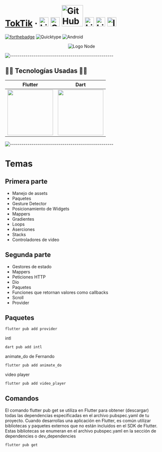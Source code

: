 #  [TokTik](https://ionicframework.com/) &middot; [<img src="https://i.postimg.cc/wT4x8tWS/codepenblanco.png" alt="LinkedIn" class="footer-nav__link-image" height="30px" />](https://codepen.io/amarianjel/)   [<img src="https://i.postimg.cc/5NBMxTJX/github.png" alt="GitHub" class="footer-nav__link-image" height="30px" />](https://github.com/amarianjel)   [<img src="https://i.postimg.cc/1Xj3mL3G/github-Pages-blanco.png" alt="GitHub" class="footer-nav__link-image" height="70px" style="margin-bottom: -20px;"/>](https://amarianjel.github.io/Portfolio/)  [<img src="https://i.postimg.cc/J7BLFtdc/linkedin.png" alt="LinkedIn" class="footer-nav__link-image" height="30px" />](https://www.linkedin.com/in/amarianjel/)   [<img src="https://i.postimg.cc/1zqYRTyp/facebook.png" alt="LinkedIn" class="footer-nav__link-image" height="30px" />](https://www.facebook.com/Abraham13071993/)   [<img src="https://i.postimg.cc/sfJtqS4W/instagram.png" alt="Instagram" class="footer-nav__link-image" height="30px" />](https://www.instagram.com/abr_marianjel/)
[![forthebadge](https://img.shields.io/badge/Made%20with-Node.js-green.svg)](https://nodejs.org/)
![Quicktype](https://img.shields.io/badge/Quicktype-%E2%9A%99%EF%B8%8F-orange)
![Android](https://img.shields.io/badge/Android-%F0%9F%93%B1-brightgreen)

<div>
  <p align="center">
    <img src="https://i.postimg.cc/KvT5XFzD/flutter-icon.png" alt="Logo Node">
  </p>
</div>

![-----------------------------------------------------](https://raw.githubusercontent.com/andreasbm/readme/master/assets/lines/rainbow.png)

## 👨‍💻 Tecnologías Usadas 👨‍💻
<table align="center">
  <thead>
    <tr>
      <th>Flutter</th>
      <th>Dart</th>
    </tr>
  </thead>
  <tbody>
    <tr>
      <td>
        <img src="https://i.postimg.cc/KvT5XFzD/flutter-icon.png" width="150px" />
      </td>
      <td>
        <img src="https://i.postimg.cc/KvT5XFzD/flutter-icon.png" width="150px" />
      </td>
    </tr>
  </tbody>
</table>

![-----------------------------------------------------](https://raw.githubusercontent.com/andreasbm/readme/master/assets/lines/rainbow.png)

# Temas
## Primera parte
* Manejo de assets
* Paquetes
* Gesture Detector
* Posicionamiento de Widgets
* Mappers
* Gradientes
* Loops
* Aserciones
* Stacks
* Controladores de video

## Segunda parte
* Gestores de estado
* Mappers
* Peticiones HTTP
* Dio
* Paquetes
* Funciones que retornan valores como callbacks
* Scroll
* Provider


## Paquetes
```bash
flutter pub add provider
```
intl
```bash
dart pub add intl
```
animate_do de Fernando
```bash
flutter pub add animate_do
```
video player
```bash
flutter pub add video_player
```

## Comandos
El comando flutter pub get se utiliza en Flutter para obtener (descargar) todas las dependencias especificadas en el archivo pubspec.yaml de tu proyecto. Cuando desarrollas una aplicación en Flutter, es común utilizar bibliotecas y paquetes externos que no están incluidos en el SDK de Flutter. Estas bibliotecas se enumeran en el archivo pubspec.yaml en la sección de dependencies o dev_dependencies
```bash
flutter pub get
```